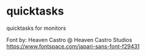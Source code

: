 # quicktasks
quicktasks for monitors






Font by: Heaven Castro @ Heaven Castro Studios
https://www.fontspace.com/japari-sans-font-f29431
